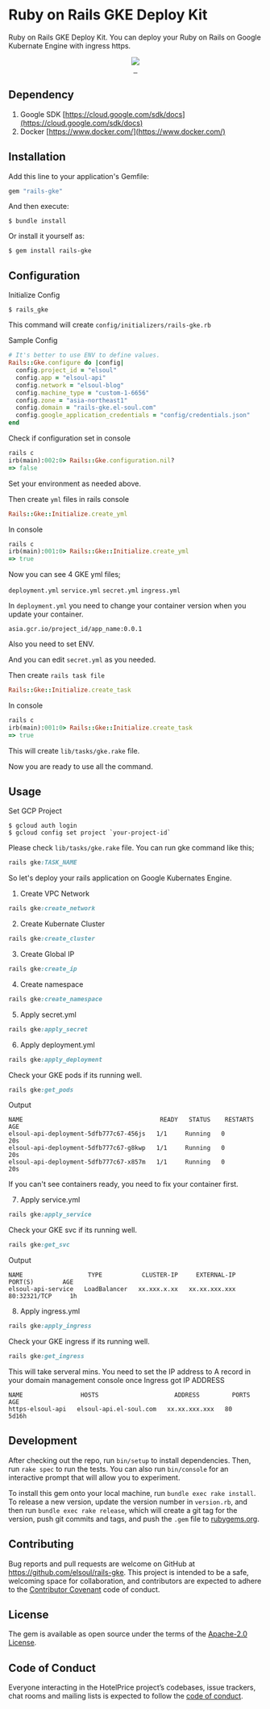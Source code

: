 # Ruby on Rails GKE Deploy Kit

Ruby on Rails GKE Deploy Kit. You can deploy your Ruby on Rails on Google Kubernate Engine with ingress https.

<p align="center">

  <a aria-label="Ruby logo" href="https://el-soul.com">
    <img src="https://badgen.net/badge/icon/Made%20by%20ELSOUL?icon=ruby&label&color=black&labelColor=black">
  </a>
  <br/>

  <a aria-label="Ruby Gem version" href="https://rubygems.org/gems/rails-gke">
    <img alt="" src="https://badgen.net/rubygems/v/rails-gke/latest">
  </a>
  <a aria-label="Downloads Number" href="https://rubygems.org/gems/rails-gke">
    <img alt="" src="https://badgen.net/rubygems/dt/rails-gke">
  </a>
  <a aria-label="License" href="https://github.com/elsoul/rails-gke/blob/master/LICENSE">
    <img alt="" src="https://badgen.net/badge/license/Apache/blue">
  </a>
</p>

## Dependency

1. Google SDK
   [https://cloud.google.com/sdk/docs](https://cloud.google.com/sdk/docs)
2. Docker
   [https://www.docker.com/](https://www.docker.com/)

## Installation

Add this line to your application's Gemfile:

```ruby
gem "rails-gke"
```

And then execute:

    $ bundle install

Or install it yourself as:

    $ gem install rails-gke

## Configuration

Initialize Config

    $ rails_gke

This command will create `config/initializers/rails-gke.rb`

Sample Config

```ruby
# It's better to use ENV to define values.
Rails::Gke.configure do |config|
  config.project_id = "elsoul"
  config.app = "elsoul-api"
  config.network = "elsoul-blog"
  config.machine_type = "custom-1-6656"
  config.zone = "asia-northeast1"
  config.domain = "rails-gke.el-soul.com"
  config.google_application_credentials = "config/credentials.json"
end
```

Check if configuration set in console

```ruby
rails c
irb(main):002:0> Rails::Gke.configuration.nil?
=> false
```

Set your environment as needed above.

Then create `yml` files in rails console

```ruby
Rails::Gke::Initialize.create_yml
```

In console

```ruby
rails c
irb(main):001:0> Rails::Gke::Initialize.create_yml
=> true
```

Now you can see 4 GKE yml files;

`deployment.yml`
`service.yml`
`secret.yml`
`ingress.yml`

In `deployment.yml` you need to change your container version when you update your container.

`asia.gcr.io/project_id/app_name:0.0.1`

Also you need to set ENV.

And you can edit `secret.yml` as you needed.

Then create `rails task file`

```ruby
Rails::Gke::Initialize.create_task
```

In console

```ruby
rails c
irb(main):001:0> Rails::Gke::Initialize.create_task
=> true
```

This will create `lib/tasks/gke.rake` file.

Now you are ready to use all the command.

## Usage

Set GCP Project

    $ gcloud auth login
    $ gcloud config set project `your-project-id`

Please check `lib/tasks/gke.rake` file.
You can run gke command like this;

```ruby
rails gke:TASK_NAME
```

So let's deploy your rails application on Google Kubernates Engine.

1. Create VPC Network

```ruby
rails gke:create_network
```

2. Create Kubernate Cluster

```ruby
rails gke:create_cluster
```

3. Create Global IP

```ruby
rails gke:create_ip
```

4. Create namespace

```ruby
rails gke:create_namespace
```

5. Apply secret.yml 

```ruby
rails gke:apply_secret
```


6. Apply deployment.yml

```ruby
rails gke:apply_deployment
```

Check your GKE pods if its running well.

```ruby
rails gke:get_pods
```

Output

```
NAME                                      READY   STATUS    RESTARTS   AGE
elsoul-api-deployment-5dfb777c67-456js   1/1     Running   0          20s
elsoul-api-deployment-5dfb777c67-g8kwp   1/1     Running   0          20s
elsoul-api-deployment-5dfb777c67-x857m   1/1     Running   0          20s
```

If you can't see containers ready, you need to fix your container first.

7. Apply service.yml

```ruby
rails gke:apply_service
```

Check your GKE svc if its running well.

```ruby
rails gke:get_svc
```

Output

```
NAME                  TYPE           CLUSTER-IP     EXTERNAL-IP     PORT(S)        AGE
elsoul-api-service   LoadBalancer   xx.xxx.x.xx   xx.xx.xxx.xxx   80:32321/TCP     1h
```

8. Apply ingress.yml

```ruby
rails gke:apply_ingress
```

Check your GKE ingress if its running well.

```ruby
rails gke:get_ingress
```

This will take serveral mins.
You need to set the IP address to A record in your domain management console once Ingress got IP ADDRESS

```
NAME                HOSTS                     ADDRESS         PORTS   AGE
https-elsoul-api   elsoul-api.el-soul.com   xx.xx.xxx.xxx   80      5d16h
```



## Development

After checking out the repo, run `bin/setup` to install dependencies. Then, run `rake spec` to run the tests. You can also run `bin/console` for an interactive prompt that will allow you to experiment.

To install this gem onto your local machine, run `bundle exec rake install`. To release a new version, update the version number in `version.rb`, and then run `bundle exec rake release`, which will create a git tag for the version, push git commits and tags, and push the `.gem` file to [rubygems.org](https://rubygems.org/gems/rails-gke).

## Contributing

Bug reports and pull requests are welcome on GitHub at https://github.com/elsoul/rails-gke. This project is intended to be a safe, welcoming space for collaboration, and contributors are expected to adhere to the [Contributor Covenant](http://contributor-covenant.org) code of conduct.

## License

The gem is available as open source under the terms of the [Apache-2.0 License](https://www.apache.org/licenses/LICENSE-2.0).

## Code of Conduct

Everyone interacting in the HotelPrice project’s codebases, issue trackers, chat rooms and mailing lists is expected to follow the [code of conduct](https://github.com/elsoul/rails-gke/blob/master/CODE_OF_CONDUCT.md).
